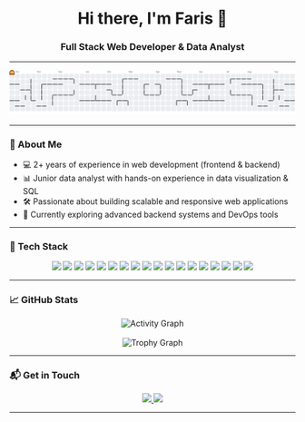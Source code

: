 <h1 align="center">Hi there, I'm Faris 👋</h1>
<h3 align="center">Full Stack Web Developer & Data Analyst</h3>

---

<picture>
  <source media="(prefers-color-scheme: dark)" srcset="https://raw.githubusercontent.com/oldie123/oldie123/output/pacman-contribution-graph-dark.svg">
  <source media="(prefers-color-scheme: light)" srcset="https://raw.githubusercontent.com/oldie123/oldie123/output/pacman-contribution-graph.svg">
  <img alt="pacman contribution graph" src="https://raw.githubusercontent.com/oldie123/oldie123/output/pacman-contribution-graph.svg">
</picture>

---

### 🧠 About Me

- 💻 2+ years of experience in web development (frontend & backend)
- 📊 Junior data analyst with hands-on experience in data visualization & SQL
- 🛠️ Passionate about building scalable and responsive web applications
- 🌱 Currently exploring advanced backend systems and DevOps tools

---

### 🚀 Tech Stack

<p align="center">
  <img src="https://cdn.jsdelivr.net/gh/devicons/devicon/icons/html5/html5-original.svg" height="50" />
  <img src="https://cdn.jsdelivr.net/gh/devicons/devicon/icons/css3/css3-original.svg" height="50" />
  <img src="https://cdn.jsdelivr.net/gh/devicons/devicon/icons/javascript/javascript-original.svg" height="50" />
  <img src="https://cdn.jsdelivr.net/gh/devicons/devicon/icons/typescript/typescript-original.svg" height="50" />
  <img src="https://cdn.jsdelivr.net/gh/devicons/devicon/icons/php/php-original.svg" height="50" />
  <img src="https://skillicons.dev/icons?i=py" height="50" />
  <img src="https://skillicons.dev/icons?i=go" height="50" />
  <img src="https://skillicons.dev/icons?i=tailwind" height="50" />
  <img src="https://cdn.jsdelivr.net/gh/devicons/devicon/icons/bootstrap/bootstrap-original.svg" height="50" />
  <img src="https://cdn.jsdelivr.net/gh/devicons/devicon/icons/vuejs/vuejs-original.svg" height="50" />
  <img src="https://cdn.jsdelivr.net/gh/devicons/devicon/icons/react/react-original.svg" height="50" />
  <img src="https://cdn.jsdelivr.net/gh/devicons/devicon/icons/laravel/laravel-original.svg" height="50" />
  <img src="https://cdn.jsdelivr.net/gh/devicons/devicon/icons/nextjs/nextjs-original.svg" height="50" />
  <img src="https://cdn.jsdelivr.net/gh/devicons/devicon/icons/nuxtjs/nuxtjs-original.svg" height="50" />
  <img src="https://cdn.jsdelivr.net/gh/devicons/devicon/icons/flask/flask-original.svg" height="50" />
  <img src="https://cdn.jsdelivr.net/gh/devicons/devicon/icons/mysql/mysql-original.svg" height="50" />
  <img src="https://cdn.jsdelivr.net/gh/devicons/devicon/icons/postgresql/postgresql-original.svg" height="50" />
  <img src="https://cdn.jsdelivr.net/gh/devicons/devicon/icons/grafana/grafana-original.svg" height="50" />
</p>

---

### 📈 GitHub Stats

<div align="center">
  <img src="https://github-readme-activity-graph.vercel.app/graph?username=oldie123&radius=16&theme=high-contrast&area=false&order=5&hide_border=true&hide_title=true" height="250" alt="Activity Graph" />
  <br><br>
  <img src="https://github-profile-trophy.vercel.app?username=oldie123&theme=darkhub&column=-1&row=1&margin-w=8&margin-h=8&no-bg=false&no-frame=true&order=4" height="130" alt="Trophy Graph" />
</div>

---

### 📬 Get in Touch

<div align="center">
  <a href="https://www.linkedin.com/in/faris-oldie" target="_blank">
    <img src="https://img.shields.io/static/v1?message=LinkedIn&logo=linkedin&label=&color=0077B5&logoColor=white&style=for-the-badge" height="28" />
  </a>
  <a href="mailto:farisoldie@gmail.com" target="_blank">
    <img src="https://img.shields.io/static/v1?message=Gmail&logo=gmail&label=&color=D14836&logoColor=white&style=for-the-badge" height="28" />
  </a>
</div>

---
